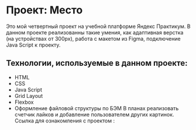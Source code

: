 # Проект: Место

Это мой четвертный проект на учебной платформе Яндекс Практикум.
В данном проекте реализованны такие умения, как адаптивная верстка (на устройствах от 300px), работа с макетом из Figma, подключение Java Script к проекту.

## Технологии, используемые в данном проекте:

* HTML
* CSS
* Java Script
* Grid Layout
* Flexbox
* Оформление файловой структуры по БЭМ
  В планах реализовать счетчик лайков и добавление пользователем других картинок.
  Ссылка для ознакомления с проектом :
